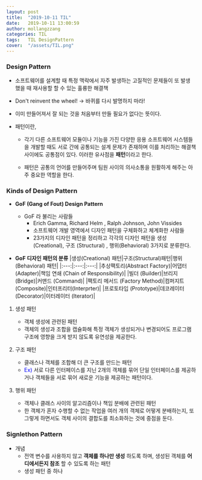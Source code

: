 ```yaml
---
layout: post
title:  "2019-10-11 TIL"
date:   2019-10-11 13:00:59
author: mollangzzang
categories: TIL
tags:	TIL DesignPattern
cover:  "/assets/TIL.png"
---
```


### Design Pattern

- 소프트웨어를 설계할 때 특정 맥락에서 자주 발생하는 고질적인 문제들이 또 발생 했을 때 재사용할 할 수 있는 훌륭한 해결책

- Don't reinvent the wheel! -> 바퀴를 다시 발명하지 마라!

- 이미 만들어져서 잘 되는 것을 처음부터 만들 필요가 없다는 뜻이다.

- 패턴이란,
    - 각기 다른 소프트웨어 모듈이나 기능을 가진 다양한 응용 소프트웨어 시스템들을 개발할 때도 서로 간에 공통되는 설계 문제가 존재하며 이를 처리하는 해결책 사이에도 공통점이 있다. 이러한 유사점을 **패턴**이라고 한다.

    - 패턴은 공통의 언어를 만들어주며 팀원 사이의 의사소통을 원활하게 해주는 아주 중요한 역할을 한다.

### Kinds of Design Pattern 

- **GoF (Gang of Fout) Design Pattern**
    - GoF 라 불리는 사람들
        - Erich Gamma, Richard Helm , Ralph Johnson, John Vissides
        - 소프트웨어 개발 영역에서 디자인 패턴을 구체화하고 체계화한 사람들
        - 23가지의 디자인 패턴을 정리하고 각각의 디자인 패턴을 생성 (Creational), 구조 (Structural) , 행위(Behavioral) 3가지로 분류한다.

- **GoF 디자인 패턴의 분류**
    |생성(Creational) 패턴|구조(Structural)패턴|행위(Behavioral) 패턴|
    |:---:|:---:|:---:|
    |추상팩토리(Abstract Factory)|어댑터(Adapter)|책임 연쇄 (Chain of Responsibility)|
    |빌더 (Builder)|브리지 (Bridge)|커맨드 (Command)|
    |팩토리 메서드 (Factory Method)|컴퍼지트 (Composite)|인터프리터(Interprter)|
    |프로토타입 (Prototype)|데코레이터 (Decorator)|이터레이터 (Iterator)|

1. 생성 패턴
    - 객체 생성에 관련된 패턴
    - 객체의 생성과 조합을 캡슐화해 특정 객체가 생성되거나 변경되어도 프로그램 구조에 영향을 크게 받지 않도록 유연성을 제공한다.

2. 구조 패턴
    - 클래스나 객체를 조합해 더 큰 구조를 만드는 패턴
    - <span style="color:blue">Ex)</span> 서로 다른 인터페이스를 지닌 2개의 객체를 묶어 단일 인터페이스를 제공하거나 객체들을 서로 묶어 새로운 기능을 제공하는 패턴이다.

3. 행위 패턴
    - 객체나 클래스 사이의 알고리즘이나 책임 분배에 관련된 패턴
    - 한 객체가 혼자 수행할 수 없는 작업을 여러 개의 객체로 어떻게 분배하는지, 또 그렇게 하면서도 객체 사이의 결합도를 최소화하는 것에 중점을 둔다.

### Signlethon Pattern

- 개념
    - 전역 변수를 사용하지 않고 **객체를 하나만 생성** 하도록 하며, 생성된 객체를 **어디에서든지 참조** 할 수 있도록 하는 패턴
    - 생성 패턴 중 하나